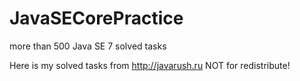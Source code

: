 # JavaSECorePractice
more than 500 Java SE 7 solved tasks

Here is my solved tasks from http://javarush.ru
NOT for redistribute!
